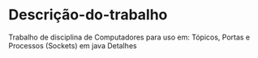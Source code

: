 # Descrição-do-trabalho
Trabalho de disciplina de Computadores para uso em: Tópicos, Portas e Processos (Sockets) em java
Detalhes
